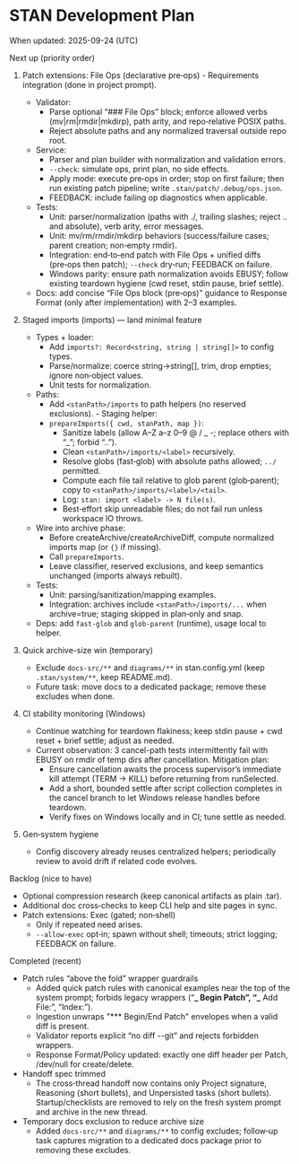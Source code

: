# STAN Development Plan

When updated: 2025-09-24 (UTC)

Next up (priority order)

1. Patch extensions: File Ops (declarative pre‑ops)   - Requirements integration (done in project prompt).
   - Validator:
     - Parse optional “### File Ops” block; enforce allowed verbs (mv|rm|rmdir|mkdirp), path arity, and repo‑relative POSIX paths.
     - Reject absolute paths and any normalized traversal outside repo root.
   - Service:
     - Parser and plan builder with normalization and validation errors.
     - `--check`: simulate ops, print plan, no side effects.
     - Apply mode: execute pre‑ops in order; stop on first failure; then run existing patch pipeline; write `.stan/patch/.debug/ops.json`.
     - FEEDBACK: include failing op diagnostics when applicable.
   - Tests:
     - Unit: parser/normalization (paths with ./, trailing slashes; reject .. and absolute), verb arity, error messages.
     - Unit: mv/rm/rmdir/mkdirp behaviors (success/failure cases; parent creation; non‑empty rmdir).
     - Integration: end‑to‑end patch with File Ops + unified diffs (pre‑ops then patch); `--check` dry‑run; FEEDBACK on failure.
     - Windows parity: ensure path normalization avoids EBUSY; follow existing teardown hygiene (cwd reset, stdin pause, brief settle).
   - Docs: add concise “File Ops block (pre‑ops)” guidance to Response Format (only after implementation) with 2–3 examples.

2. Staged imports (imports) — land minimal feature
   - Types + loader:
     - Add `imports?: Record<string, string | string[]>` to config types.
     - Parse/normalize: coerce string→string[], trim, drop empties; ignore non‑object values.
     - Unit tests for normalization.
   - Paths:
     - Add `<stanPath>/imports` to path helpers (no reserved exclusions). - Staging helper:
     - `prepareImports({ cwd, stanPath, map })`:
       - Sanitize labels (allow A–Z a–z 0–9 @ / _ -; replace others with “_”; forbid “..”).
       - Clean `<stanPath>/imports/<label>` recursively.
       - Resolve globs (fast‑glob) with absolute paths allowed; `../` permitted.
       - Compute each file tail relative to glob parent (glob‑parent); copy to `<stanPath>/imports/<label>/<tail>`.
       - Log: `stan: import <label> -> N file(s)`.
       - Best‑effort skip unreadable files; do not fail run unless workspace IO throws.
   - Wire into archive phase:
     - Before createArchive/createArchiveDiff, compute normalized imports map (or `{}` if missing).
     - Call `prepareImports`.
     - Leave classifier, reserved exclusions, and keep semantics unchanged (imports always rebuilt).
   - Tests:
     - Unit: parsing/sanitization/mapping examples.
     - Integration: archives include `<stanPath>/imports/...` when archive=true; staging skipped in plan‑only and snap.
   - Deps: add `fast-glob` and `glob-parent` (runtime), usage local to helper.

3. Quick archive-size win (temporary)
   - Exclude `docs-src/**` and `diagrams/**` in stan.config.yml (keep `.stan/system/**`, keep README.md).
   - Future task: move docs to a dedicated package; remove these excludes when done.

4. CI stability monitoring (Windows)
   - Continue watching for teardown flakiness; keep stdin pause + cwd reset + brief settle; adjust as needed.
   - Current observation: 3 cancel-path tests intermittently fail with
     EBUSY on rmdir of temp dirs after cancellation. Mitigation plan:
     - Ensure cancellation awaits the process supervisor’s immediate kill
       attempt (TERM → KILL) before returning from runSelected.
     - Add a short, bounded settle after script collection completes in
       the cancel branch to let Windows release handles before teardown.
     - Verify fixes on Windows locally and in CI; tune settle as needed.

5. Gen‑system hygiene
   - Config discovery already reuses centralized helpers; periodically review to avoid drift if related code evolves.

Backlog (nice to have)
- Optional compression research (keep canonical artifacts as plain .tar).
- Additional doc cross‑checks to keep CLI help and site pages in sync.
- Patch extensions: Exec (gated; non‑shell)
  - Only if repeated need arises.
  - `--allow-exec` opt‑in; spawn without shell; timeouts; strict logging; FEEDBACK on failure.

Completed (recent)

- Patch rules “above the fold” wrapper guardrails
  - Added quick patch rules with canonical examples near the top of the system prompt; forbids legacy wrappers (“**_ Begin Patch”, “_** Add File:”, “Index:”).
  - Ingestion unwraps "\*\*\* Begin/End Patch" envelopes when a valid diff is present.
  - Validator reports explicit “no diff --git” and rejects forbidden wrappers.
  - Response Format/Policy updated: exactly one diff header per Patch, /dev/null for create/delete.
- Handoff spec trimmed
  - The cross‑thread handoff now contains only Project signature, Reasoning (short bullets), and Unpersisted tasks (short bullets). Startup/checklists are removed to rely on the fresh system prompt and archive in the new thread.
- Temporary docs exclusion to reduce archive size
  - Added `docs-src/**` and `diagrams/**` to config excludes; follow‑up task captures migration to a dedicated docs package prior to removing these excludes.
